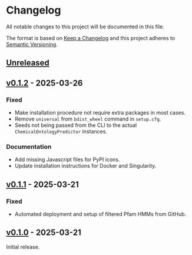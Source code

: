# Changelog
All notable changes to this project will be documented in this file.

The format is based on [Keep a Changelog](http://keepachangelog.com/en/1.0.0/)
and this project adheres to [Semantic Versioning](http://semver.org/spec/v2.0.0.html).

## [Unreleased]
[Unreleased]: https://github.com/zellerlab/CHAMOIS/compare/v0.1.2...HEAD


## [v0.1.2] - 2025-03-26
[v0.1.2]: https://github.com/zellerlab/CHAMOIS/compare/v0.1.1...v0.1.2

### Fixed
- Make installation procedure not require extra packages in most cases.
- Remove `universal` from `bdist_wheel` command in `setup.cfg`.
- Seeds not being passed from the CLI to the actual `ChemicalOntologyPredictor` instances.

### Documentation
- Add missing Javascript files for PyPI icons.
- Update installation instructions for Docker and Singularity.


## [v0.1.1] - 2025-03-21
[v0.1.1]: https://github.com/zellerlab/CHAMOIS/compare/v0.1.0...v0.1.1

### Fixed
- Automated deployment and setup of filtered Pfam HMMs from GitHub.


## [v0.1.0] - 2025-03-21
[v0.1.0]: https://github.com/zellerlab/CHAMOIS/compare/bfe081f...v0.1.0

Initial release.
